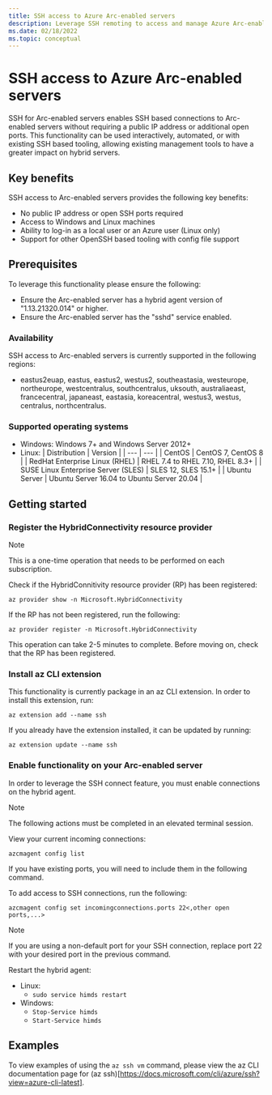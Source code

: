 ```yaml
---
title: SSH access to Azure Arc-enabled servers
description: Leverage SSH remoting to access and manage Azure Arc-enabled servers.
ms.date: 02/18/2022
ms.topic: conceptual
---
```


# SSH access to Azure Arc-enabled servers
SSH for Arc-enabled servers enables SSH based connections to Arc-enabled servers without requiring a public IP address or additional open ports.
This functionality can be used interactively, automated, or with existing SSH based tooling,
allowing existing management tools to have a greater impact on hybrid servers.

## Key benefits
SSH access to Arc-enabled servers provides the following key benefits:
 - No public IP address or open SSH ports required
 - Access to Windows and Linux machines
 - Ability to log-in as a local user or an Azure user (Linux only)
 - Support for other OpenSSH based tooling with config file support

## Prerequisites
To leverage this functionality please ensure the following: 
 - Ensure the Arc-enabled server has a hybrid agent version of "1.13.21320.014" or higher.
 - Ensure the Arc-enabled server has the "sshd" service enabled.

### Availability
SSH access to Arc-enabled servers is currently supported in the following regions:
- eastus2euap, eastus, eastus2, westus2, southeastasia, westeurope, northeurope, westcentralus, southcentralus, uksouth, australiaeast, francecentral, japaneast, eastasia, koreacentral, westus3, westus, centralus, northcentralus.

### Supported operating systems
 - Windows: Windows 7+ and Windows Server 2012+
 - Linux: 
    | Distribution | Version |
    | --- | --- |
    | CentOS | CentOS 7, CentOS 8 |
    | RedHat Enterprise Linux (RHEL) | RHEL 7.4 to RHEL 7.10, RHEL 8.3+ |
    | SUSE Linux Enterprise Server (SLES) | SLES 12, SLES 15.1+ |
    | Ubuntu Server | Ubuntu Server 16.04 to Ubuntu Server 20.04 |

## Getting started
### Register the HybridConnectivity resource provider
> [!NOTE]
> This is a one-time operation that needs to be performed on each subscription.

Check if the HybridConnitivity resource provider (RP) has been registered:

```az provider show -n Microsoft.HybridConnectivity```

If the RP has not been registered, run the following:

```az provider register -n Microsoft.HybridConnectivity```

This operation can take 2-5 minutes to complete.  Before moving on, check that the RP has been registered.

### Install az CLI extension
This functionality is currently package in an az CLI extension.
In order to install this extension, run:

```az extension add --name ssh```

If you already have the extension installed, it can be updated by running:

```az extension update --name ssh```

### Enable functionality on your Arc-enabled server
In order to leverage the SSH connect feature, you must enable connections on the hybrid agent.

> [!NOTE]
> The following actions must be completed in an elevated terminal session.

View your current incoming connections:

```azcmagent config list```

If you have existing ports, you will need to include them in the following command.

To add access to SSH connections, run the following:

```azcmagent config set incomingconnections.ports 22<,other open ports,...>```

> [!NOTE]
> If you are using a non-default port for your SSH connection, replace port 22 with your desired port in the previous command.

Restart the hybrid agent:
- Linux: 
    - ```sudo service himds restart```
- Windows:
    - ```Stop-Service himds```
    - ```Start-Service himds```

## Examples
To view examples of using the ```az ssh vm``` command, please view the az CLI documentation page for (az ssh)[https://docs.microsoft.com/cli/azure/ssh?view=azure-cli-latest].